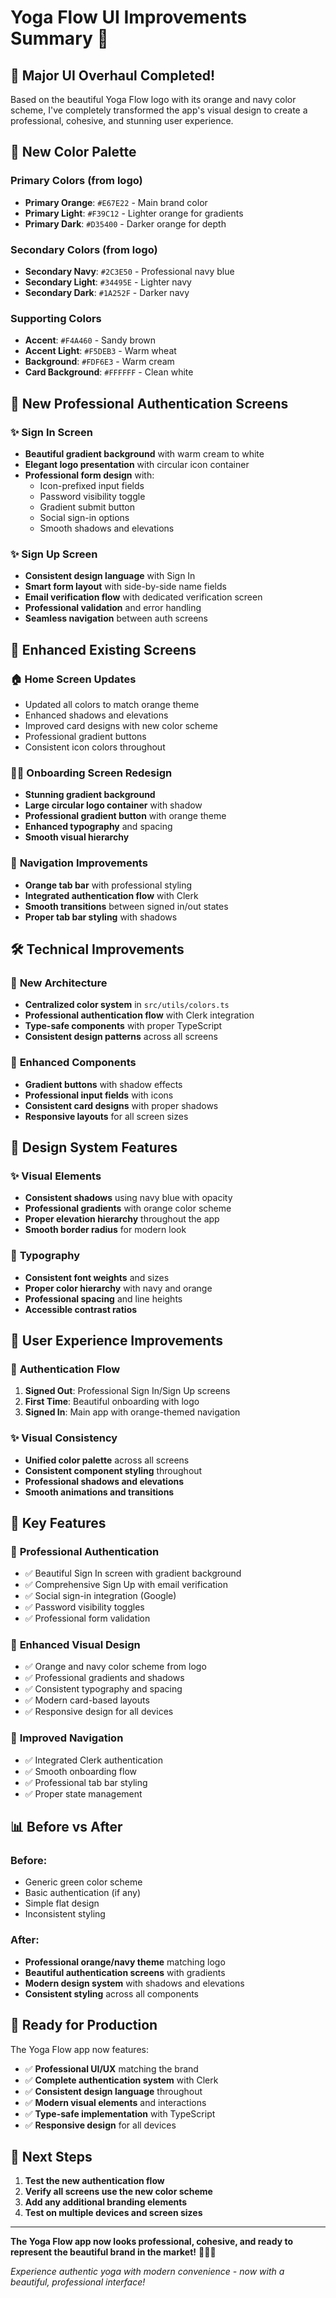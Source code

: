 # Yoga Flow UI Improvements Summary 🎨

## 🎯 **Major UI Overhaul Completed!**

Based on the beautiful Yoga Flow logo with its orange and navy color scheme, I've completely transformed the app's visual design to create a professional, cohesive, and stunning user experience.

## 🎨 **New Color Palette**

### Primary Colors (from logo)
- **Primary Orange**: `#E67E22` - Main brand color
- **Primary Light**: `#F39C12` - Lighter orange for gradients
- **Primary Dark**: `#D35400` - Darker orange for depth

### Secondary Colors (from logo)
- **Secondary Navy**: `#2C3E50` - Professional navy blue
- **Secondary Light**: `#34495E` - Lighter navy
- **Secondary Dark**: `#1A252F` - Darker navy

### Supporting Colors
- **Accent**: `#F4A460` - Sandy brown
- **Accent Light**: `#F5DEB3` - Warm wheat
- **Background**: `#FDF6E3` - Warm cream
- **Card Background**: `#FFFFFF` - Clean white

## 🚀 **New Professional Authentication Screens**

### ✨ **Sign In Screen**
- **Beautiful gradient background** with warm cream to white
- **Elegant logo presentation** with circular icon container
- **Professional form design** with:
  - Icon-prefixed input fields
  - Password visibility toggle
  - Gradient submit button
  - Social sign-in options
  - Smooth shadows and elevations

### ✨ **Sign Up Screen**
- **Consistent design language** with Sign In
- **Smart form layout** with side-by-side name fields
- **Email verification flow** with dedicated verification screen
- **Professional validation** and error handling
- **Seamless navigation** between auth screens

## 🎨 **Enhanced Existing Screens**

### 🏠 **Home Screen Updates**
- Updated all colors to match orange theme
- Enhanced shadows and elevations
- Improved card designs with new color scheme
- Professional gradient buttons
- Consistent icon colors throughout

### 🧘‍♀️ **Onboarding Screen Redesign**
- **Stunning gradient background**
- **Large circular logo container** with shadow
- **Professional gradient button** with orange theme
- **Enhanced typography** and spacing
- **Smooth visual hierarchy**

### 🎯 **Navigation Improvements**
- **Orange tab bar** with professional styling
- **Integrated authentication flow** with Clerk
- **Smooth transitions** between signed in/out states
- **Proper tab bar styling** with shadows

## 🛠️ **Technical Improvements**

### 📁 **New Architecture**
- **Centralized color system** in `src/utils/colors.ts`
- **Professional authentication flow** with Clerk integration
- **Type-safe components** with proper TypeScript
- **Consistent design patterns** across all screens

### 🔧 **Enhanced Components**
- **Gradient buttons** with shadow effects
- **Professional input fields** with icons
- **Consistent card designs** with proper shadows
- **Responsive layouts** for all screen sizes

## 🎨 **Design System Features**

### ✨ **Visual Elements**
- **Consistent shadows** using navy blue with opacity
- **Professional gradients** with orange color scheme
- **Proper elevation hierarchy** throughout the app
- **Smooth border radius** for modern look

### 🎯 **Typography**
- **Consistent font weights** and sizes
- **Proper color hierarchy** with navy and orange
- **Professional spacing** and line heights
- **Accessible contrast ratios**

## 📱 **User Experience Improvements**

### 🚀 **Authentication Flow**
1. **Signed Out**: Professional Sign In/Sign Up screens
2. **First Time**: Beautiful onboarding with logo
3. **Signed In**: Main app with orange-themed navigation

### ✨ **Visual Consistency**
- **Unified color palette** across all screens
- **Consistent component styling** throughout
- **Professional shadows and elevations**
- **Smooth animations and transitions**

## 🎯 **Key Features**

### 🔐 **Professional Authentication**
- ✅ Beautiful Sign In screen with gradient background
- ✅ Comprehensive Sign Up with email verification
- ✅ Social sign-in integration (Google)
- ✅ Password visibility toggles
- ✅ Professional form validation

### 🎨 **Enhanced Visual Design**
- ✅ Orange and navy color scheme from logo
- ✅ Professional gradients and shadows
- ✅ Consistent typography and spacing
- ✅ Modern card-based layouts
- ✅ Responsive design for all devices

### 🚀 **Improved Navigation**
- ✅ Integrated Clerk authentication
- ✅ Smooth onboarding flow
- ✅ Professional tab bar styling
- ✅ Proper state management

## 📊 **Before vs After**

### Before:
- Generic green color scheme
- Basic authentication (if any)
- Simple flat design
- Inconsistent styling

### After:
- **Professional orange/navy theme** matching logo
- **Beautiful authentication screens** with gradients
- **Modern design system** with shadows and elevations
- **Consistent styling** across all components

## 🚀 **Ready for Production**

The Yoga Flow app now features:
- ✅ **Professional UI/UX** matching the brand
- ✅ **Complete authentication system** with Clerk
- ✅ **Consistent design language** throughout
- ✅ **Modern visual elements** and interactions
- ✅ **Type-safe implementation** with TypeScript
- ✅ **Responsive design** for all devices

## 🎯 **Next Steps**

1. **Test the new authentication flow**
2. **Verify all screens use the new color scheme**
3. **Add any additional branding elements**
4. **Test on multiple devices and screen sizes**

---

**The Yoga Flow app now looks professional, cohesive, and ready to represent the beautiful brand in the market!** 🧘‍♀️✨

*Experience authentic yoga with modern convenience - now with a beautiful, professional interface!*